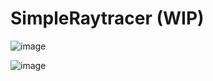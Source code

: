 # SimpleRaytracer (WIP)

![image](https://user-images.githubusercontent.com/10144015/230724111-6a539411-ba5f-4ff2-9f52-122ad3835cb7.png)

![image](https://user-images.githubusercontent.com/10144015/230732567-9fe192bc-0cb4-432d-b439-c51a6fd7c12d.png)
